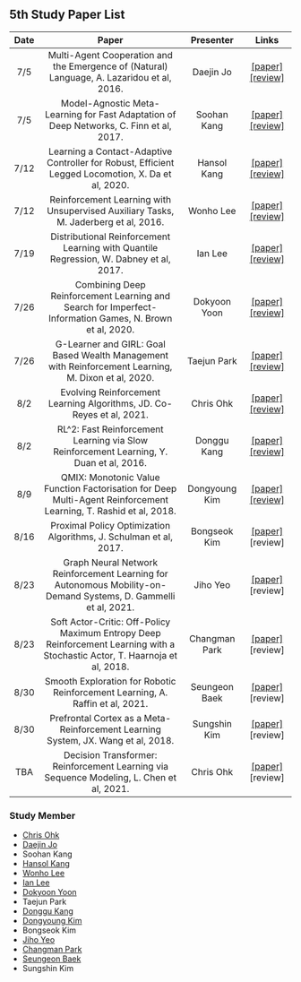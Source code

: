 ## 5th Study Paper List

Date | Paper | Presenter | Links
:---: | :---: | :---: | :---:
7/5 | Multi-Agent Cooperation and the Emergence of (Natural) Language, A. Lazaridou et al, 2016. | Daejin Jo | [[paper]](https://arxiv.org/abs/1612.07182) [[review]](./210705%20-%20Multi-Agent%20Cooperation%20and%20the%20Emergence%20of%20(Natural)%20Language%2C%20A.%20Lazaridou%20et%20al%2C%202016.pdf)
7/5 | Model-Agnostic Meta-Learning for Fast Adaptation of Deep Networks, C. Finn et al, 2017. | Soohan Kang | [[paper]](https://arxiv.org/abs/1703.03400) [[review]](./210705%20-%20Model-Agnostic%20Meta-Learning%20for%20Fast%20Adaptation%20of%20Deep%20Networks%2C%20C.%20Finn%20et%20al%2C%202017.pdf)
7/12 | Learning a Contact-Adaptive Controller for Robust, Efficient Legged Locomotion, X. Da et al, 2020. | Hansol Kang | [[paper]](https://arxiv.org/abs/2009.10019) [[review]](./210712%20-%20Learning%20a%20Contact-Adaptive%20Controller%20for%20Robust%2C%20Efficient%20Legged%20Locomotion%2C%20X.%20Da%20et%20al%2C%202020.pdf)
7/12 | Reinforcement Learning with Unsupervised Auxiliary Tasks, M. Jaderberg et al, 2016. | Wonho Lee | [[paper]](https://arxiv.org/abs/1611.05397) [[review]](./210712%20-%20Reinforcement%20Learning%20with%20Unsupervised%20Auxiliary%20Tasks%2C%20M.%20Jaderberg%20et%20al%2C%202016.pdf)
7/19 | Distributional Reinforcement Learning with Quantile Regression, W. Dabney et al, 2017. | Ian Lee | [[paper]](https://arxiv.org/abs/1710.10044) [[review]](./210719%20-%20Distributional%20Reinforcement%20Learning%20with%20Quantile%20Regression%2C%20W.%20Dabney%20et%20al%2C%202017.pdf)
7/26 | Combining Deep Reinforcement Learning and Search for Imperfect-Information Games, N. Brown et al, 2020. | Dokyoon Yoon | [[paper]](https://arxiv.org/abs/2007.13544) [[review]](./210726%20-%20Combining%20Deep%20Reinforcement%20Learning%20and%20Search%20for%20Imperfect-Information%20Games%2C%20N.%20Brown%20et%20al%2C%202020.pdf)
7/26 | G-Learner and GIRL: Goal Based Wealth Management with Reinforcement Learning, M. Dixon et al, 2020. | Taejun Park | [[paper]](https://arxiv.org/abs/2002.10990) [[review]](./210726%20-%20G-Learner%20and%20GIRL%2C%20Goal%20Based%20Wealth%20Management%20with%20Reinforcement%20Learning%2C%20M.%20Dixon%20et%20al%2C%202020.pdf)
8/2 | Evolving Reinforcement Learning Algorithms, JD. Co-Reyes et al, 2021. | Chris Ohk | [[paper]](https://arxiv.org/abs/2101.03958) [[review]](./210802%20-%20Evolving%20Reinforcement%20Learning%20Algorithms%2C%20JD.%20Co-Reyes%20et%20al%2C%202021.pdf)
8/2 | RL^2: Fast Reinforcement Learning via Slow Reinforcement Learning, Y. Duan et al, 2016. | Donggu Kang | [[paper]](https://arxiv.org/abs/1611.02779) [[review]](./210802%20-%20RL%5E2%2C%20Fast%20Reinforcement%20Learning%20via%20Slow%20Reinforcement%20Learning%2C%20Y.%20Duan%20et%20al%2C%202016.pdf)
8/9 | QMIX: Monotonic Value Function Factorisation for Deep Multi-Agent Reinforcement Learning, T. Rashid et al, 2018. | Dongyoung Kim | [[paper]](https://arxiv.org/abs/1803.11485) [[review]](./210809%20-%20QMIX%2C%20Monotonic%20Value%20Function%20Factorisation%20for%20Deep%20Multi-Agent%20Reinforcement%20Learning%2C%20T.%20Rashid%20et%20al%2C%202018.pdf)
8/16 | Proximal Policy Optimization Algorithms, J. Schulman et al, 2017. | Bongseok Kim | [[paper]](https://arxiv.org/abs/1707.06347) [review]
8/23 | Graph Neural Network Reinforcement Learning for Autonomous Mobility-on-Demand Systems, D. Gammelli et al, 2021. | Jiho Yeo | [[paper]](https://arxiv.org/abs/2104.11434) [review]
8/23 | Soft Actor-Critic: Off-Policy Maximum Entropy Deep Reinforcement Learning with a Stochastic Actor, T. Haarnoja et al, 2018. | Changman Park | [[paper]](https://arxiv.org/abs/1801.01290) [review]
8/30 | Smooth Exploration for Robotic Reinforcement Learning, A. Raffin et al, 2021. | Seungeon Baek | [[paper]](https://arxiv.org/abs/2005.05719v2) [review]
8/30 | Prefrontal Cortex as a Meta-Reinforcement Learning System, JX. Wang et al, 2018. | Sungshin Kim | [[paper]](https://www.nature.com/articles/s41593-018-0147-8) [review]
TBA | Decision Transformer: Reinforcement Learning via Sequence Modeling, L. Chen et al, 2021. | Chris Ohk | [[paper]](https://arxiv.org/abs/2106.01345) [review]

### Study Member

* [Chris Ohk](http://www.github.com/utilForever)
* [Daejin Jo](http://www.github.com/twidddj)
* Soohan Kang
* [Hansol Kang](http://www.github.com/OnesoulKang)
* [Wonho Lee](http://www.github.com/lee-wonho)
* [Ian Lee](http://www.github.com/rl-max)
* [Dokyoon Yoon](http://www.github.com/ERU1206)
* Taejun Park
* [Donggu Kang](http://www.github.com/HERIUN)
* [Dongyoung Kim](http://www.github.com/kingdy2002)
* Bongseok Kim
* [Jiho Yeo](http://www.github.com/jihoyeo)
* [Changman Park](http://www.github.com/andy0124)
* [Seungeon Baek](http://www.github.com/SeungeonBaek)
* Sungshin Kim